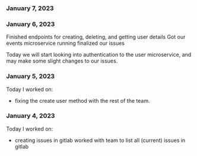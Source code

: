### January 7, 2023




### January 6, 2023

Finished endpoints for creating, deleting, and getting user details
Got our events microservice running
finalized our issues

Today we will start looking into authentication to the user microservice,
and may make some slight changes to our issues.


### January 5, 2023

Today I worked on:

* fixing the create user method with the rest of the team.



### January 4, 2023

Today I worked on:

* creating issues in gitlab
worked with team to list all (current) issues in gitlab
